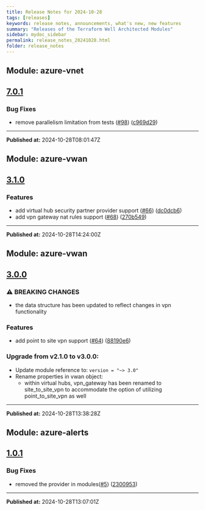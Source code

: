 ```yaml
---
title: Release Notes for 2024-10-28
tags: [releases]
keywords: release notes, announcements, what's new, new features
summary: "Releases of the Terraform Well Architected Modules"
sidebar: mydoc_sidebar
permalink: release_notes_20241028.html
folder: release_notes
---
```


## Module: azure-vnet
## [7.0.1](https://github.com/CloudNationHQ/terraform-azure-vnet/releases/tag/v7.0.1)


### Bug Fixes

* remove parallelism limitation from tests ([#98](https://github.com/CloudNationHQ/terraform-azure-vnet/issues/98)) ([c969d29](https://github.com/CloudNationHQ/terraform-azure-vnet/commit/c969d29baeab7c90c7a294c7fbc5870a1d4bc072))

---

**Published at:** 2024-10-28T08:01:47Z

## Module: azure-vwan
## [3.1.0](https://github.com/CloudNationHQ/terraform-azure-vwan/releases/tag/v3.1.0)


### Features

* add virtual hub security partner provider support ([#66](https://github.com/CloudNationHQ/terraform-azure-vwan/issues/66)) ([dc0dcb6](https://github.com/CloudNationHQ/terraform-azure-vwan/commit/dc0dcb6890140d59153598ba7a23cc03a3f4b5a8))
* add vpn gateway nat rules support ([#68](https://github.com/CloudNationHQ/terraform-azure-vwan/issues/68)) ([270b549](https://github.com/CloudNationHQ/terraform-azure-vwan/commit/270b549f03103f3aef5647d9a7bcae93b6650cd1))

---

**Published at:** 2024-10-28T14:24:00Z

## Module: azure-vwan
## [3.0.0](https://github.com/CloudNationHQ/terraform-azure-vwan/releases/tag/v3.0.0)


### ⚠ BREAKING CHANGES

* the data structure has been updated to reflect changes in vpn functionality

### Features

* add point to site vpn support ([#64](https://github.com/CloudNationHQ/terraform-azure-vwan/issues/64)) ([88190e6](https://github.com/CloudNationHQ/terraform-azure-vwan/commit/88190e611a1870672c5f678a6693c5a802f31dd6))

### Upgrade from v2.1.0 to v3.0.0:

- Update module reference to: `version = "~> 3.0"`
- Rename properties in vwan object:
  - within virtual hubs, vpn_gateway has been renamed to site_to_site_vpn to accommodate the option of utilizing point_to_site_vpn as well

---

**Published at:** 2024-10-28T13:38:28Z

## Module: azure-alerts
## [1.0.1](https://github.com/CloudNationHQ/terraform-azure-alerts/releases/tag/v1.0.1)


### Bug Fixes

* removed the provider in modules([#5](https://github.com/CloudNationHQ/terraform-azure-alerts/issues/5)) ([2300953](https://github.com/CloudNationHQ/terraform-azure-alerts/commit/2300953d7c895e61a6e0f3a91b5b786c87c9d715))

---

**Published at:** 2024-10-28T13:07:01Z

